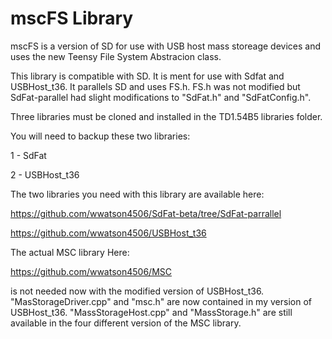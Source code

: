 # mscFS Library

mscFS is a version of SD for use with USB host mass storeage devices and uses the new Teensy File System Abstracion class.

This library is compatible with SD. It is ment for use with Sdfat and USBHost_t36. It parallels SD and uses FS.h.
FS.h was not modified but SdFat-parallel had slight modifications to "SdFat.h" and "SdFatConfig.h".

Three libraries must be cloned and installed in the TD1.54B5 libraries folder.

You will need to backup these two libraries:

1 - SdFat

2 - USBHost_t36

The two libraries you need with this library are available here:

https://github.com/wwatson4506/SdFat-beta/tree/SdFat-parrallel

https://github.com/wwatson4506/USBHost_t36

The actual MSC library Here:

https://github.com/wwatson4506/MSC

is not needed now with the modified version of USBHost_t36. "MasStorageDriver.cpp" and "msc.h" are now contained in my version of USBHost_t36. "MassStorageHost.cpp" and "MassStorage.h" are still available in the four different version of the MSC library.
